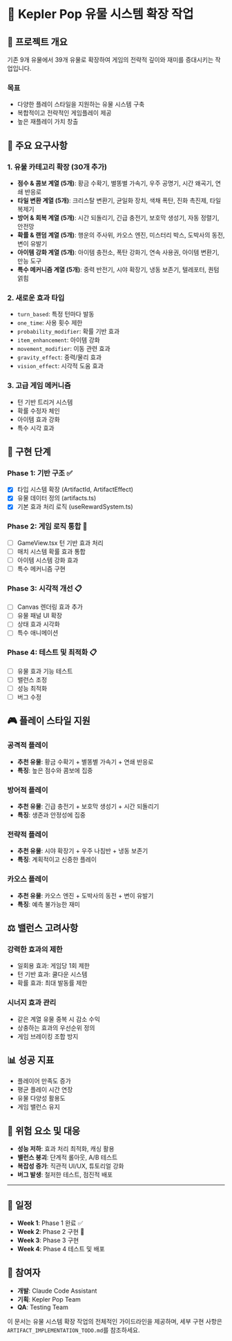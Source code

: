 # 🏺 Kepler Pop 유물 시스템 확장 작업

## 📌 프로젝트 개요

기존 9개 유물에서 39개 유물로 확장하여 게임의 전략적 깊이와 재미를 증대시키는 작업입니다.

### 목표

- 다양한 플레이 스타일을 지원하는 유물 시스템 구축
- 복합적이고 전략적인 게임플레이 제공
- 높은 재플레이 가치 창출

## 🎯 주요 요구사항

### 1. 유물 카테고리 확장 (30개 추가)

- **점수 & 콤보 계열 (5개)**: 황금 수확기, 별똥별 가속기, 우주 공명기, 시간 왜곡기, 연쇄 반응로
- **타일 변환 계열 (5개)**: 크리스탈 변환기, 균일화 장치, 색채 폭탄, 진화 촉진제, 타일 복제기
- **방어 & 회복 계열 (5개)**: 시간 되돌리기, 긴급 충전기, 보호막 생성기, 자동 정렬기, 안전망
- **확률 & 랜덤 계열 (5개)**: 행운의 주사위, 카오스 엔진, 미스터리 박스, 도박사의 동전, 변이 유발기
- **아이템 강화 계열 (5개)**: 아이템 충전소, 폭탄 강화기, 연속 사용권, 아이템 변환기, 만능 도구
- **특수 메커니즘 계열 (5개)**: 중력 반전기, 시야 확장기, 냉동 보존기, 텔레포터, 퀀텀 얽힘

### 2. 새로운 효과 타입

- `turn_based`: 특정 턴마다 발동
- `one_time`: 사용 횟수 제한
- `probability_modifier`: 확률 기반 효과
- `item_enhancement`: 아이템 강화
- `movement_modifier`: 이동 관련 효과
- `gravity_effect`: 중력/물리 효과
- `vision_effect`: 시각적 도움 효과

### 3. 고급 게임 메커니즘

- 턴 기반 트리거 시스템
- 확률 수정자 체인
- 아이템 효과 강화
- 특수 시각 효과

## 🔄 구현 단계

### Phase 1: 기반 구조 ✅

- [x] 타입 시스템 확장 (ArtifactId, ArtifactEffect)
- [x] 유물 데이터 정의 (artifacts.ts)
- [x] 기본 효과 처리 로직 (useRewardSystem.ts)

### Phase 2: 게임 로직 통합 🚧

- [ ] GameView.tsx 턴 기반 효과 처리
- [ ] 매치 시스템 확률 효과 통합
- [ ] 아이템 시스템 강화 효과
- [ ] 특수 메커니즘 구현

### Phase 3: 시각적 개선 📋

- [ ] Canvas 렌더링 효과 추가
- [ ] 유물 패널 UI 확장
- [ ] 상태 효과 시각화
- [ ] 특수 애니메이션

### Phase 4: 테스트 및 최적화 📋

- [ ] 유물 효과 기능 테스트
- [ ] 밸런스 조정
- [ ] 성능 최적화
- [ ] 버그 수정

## 🎮 플레이 스타일 지원

### 공격적 플레이

- **추천 유물**: 황금 수확기 + 별똥별 가속기 + 연쇄 반응로
- **특징**: 높은 점수와 콤보에 집중

### 방어적 플레이

- **추천 유물**: 긴급 충전기 + 보호막 생성기 + 시간 되돌리기
- **특징**: 생존과 안정성에 집중

### 전략적 플레이

- **추천 유물**: 시야 확장기 + 우주 나침반 + 냉동 보존기
- **특징**: 계획적이고 신중한 플레이

### 카오스 플레이

- **추천 유물**: 카오스 엔진 + 도박사의 동전 + 변이 유발기
- **특징**: 예측 불가능한 재미

## ⚖️ 밸런스 고려사항

### 강력한 효과의 제한

- 일회용 효과: 게임당 1회 제한
- 턴 기반 효과: 쿨다운 시스템
- 확률 효과: 최대 발동률 제한

### 시너지 효과 관리

- 같은 계열 유물 중복 시 감소 수익
- 상충하는 효과의 우선순위 정의
- 게임 브레이킹 조합 방지

## 📊 성공 지표

- 플레이어 만족도 증가
- 평균 플레이 시간 연장
- 유물 다양성 활용도
- 게임 밸런스 유지

## 🚨 위험 요소 및 대응

- **성능 저하**: 효과 처리 최적화, 캐싱 활용
- **밸런스 붕괴**: 단계적 롤아웃, A/B 테스트
- **복잡성 증가**: 직관적 UI/UX, 튜토리얼 강화
- **버그 발생**: 철저한 테스트, 점진적 배포

---

## 📅 일정

- **Week 1**: Phase 1 완료 ✅
- **Week 2**: Phase 2 구현 🚧
- **Week 3**: Phase 3 구현
- **Week 4**: Phase 4 테스트 및 배포

## 👥 참여자

- **개발**: Claude Code Assistant
- **기획**: Kepler Pop Team
- **QA**: Testing Team

이 문서는 유물 시스템 확장 작업의 전체적인 가이드라인을 제공하며, 세부 구현 사항은 `ARTIFACT_IMPLEMENTATION_TODO.md`를 참조하세요.
